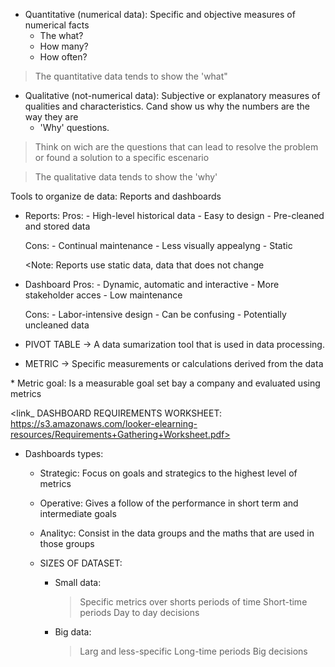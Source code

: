 <!-- TYPES OF DATA - QUANTITATIVE AND QUALITATIVE -->

- Quantitative (numerical data): Specific and objective measures of numerical facts
  - The what?
  - How many?
  - How often?

> The quantitative data tends to show the 'what"

- Qualitative (not-numerical data): Subjective or explanatory measures of qualities and characteristics. Cand show us why the numbers are the way they are
  - 'Why' questions.

> Think on wich are the questions that can lead to resolve the problem or found a solution to a specific escenario

> The qualitative data tends to show the 'why'

<!-- ORDER DE DATA -->

Tools to organize de data: Reports and dashboards

- Reports:
  Pros: - High-level historical data - Easy to design - Pre-cleaned and stored data

  Cons: - Continual maintenance - Less visually appealyng - Static

  <Note: Reports use static data, data that does not change

- Dashboard
  Pros: - Dynamic, automatic and interactive - More stakeholder acces - Low maintenance

  Cons: - Labor-intensive design - Can be confusing - Potentially uncleaned data

* PIVOT TABLE -> A data sumarization tool that is used in data processing.

* METRIC -> Specific measurements or calculations derived from the data

\* Metric goal: Is a measurable goal set bay a company and evaluated using metrics

<link\_ DASHBOARD REQUIREMENTS WORKSHEET:
https://s3.amazonaws.com/looker-elearning-resources/Requirements+Gathering+Worksheet.pdf>

- Dashboards types:

  - Strategic: Focus on goals and strategics to the highest level of metrics

  - Operative: Gives a follow of the performance in short term and intermediate goals

  - Analityc: Consist in the data groups and the maths that are used in those groups

  * SIZES OF DATASET:

    - Small data:

      > Specific metrics over shorts periods of time
      > Short-time periods
      > Day to day decisions

    - Big data:
      > Larg and less-specific
      > Long-time periods
      > Big decisions
